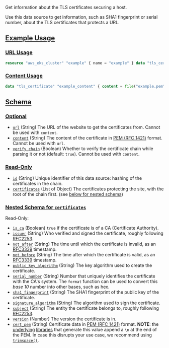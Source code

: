 Get information about the TLS certificates securing a host.

Use this data source to get information, such as SHA1 fingerprint or serial number, about the TLS certificates that protects a URL.

## [Example Usage](https://registry.terraform.io/providers/hashicorp/tls/latest/docs/data-sources/certificate#example-usage)

### [URL Usage](https://registry.terraform.io/providers/hashicorp/tls/latest/docs/data-sources/certificate#url-usage)

```terraform
resource "aws_eks_cluster" "example" { name = "example" } data "tls_certificate" "example" { url = aws_eks_cluster.example.identity[0].oidc[0].issuer } resource "aws_iam_openid_connect_provider" "example" { client_id_list = ["sts.amazonaws.com"] thumbprint_list = [data.tls_certificate.example.certificates[0].sha1_fingerprint] url = aws_eks_cluster.example.identity[0].oidc[0].issuer }
```

### [Content Usage](https://registry.terraform.io/providers/hashicorp/tls/latest/docs/data-sources/certificate#content-usage)

```terraform
data "tls_certificate" "example_content" { content = file("example.pem") }
```

## [Schema](https://registry.terraform.io/providers/hashicorp/tls/latest/docs/data-sources/certificate#schema)

### [Optional](https://registry.terraform.io/providers/hashicorp/tls/latest/docs/data-sources/certificate#optional)

-   [`url`](https://registry.terraform.io/providers/hashicorp/tls/latest/docs/data-sources/certificate#url-1) (String) The URL of the website to get the certificates from. Cannot be used with `content`.
-   [`content`](https://registry.terraform.io/providers/hashicorp/tls/latest/docs/data-sources/certificate#content-1) (String) The content of the certificate in [PEM (RFC 1421)](https://datatracker.ietf.org/doc/html/rfc1421) format. Cannot be used with `url`.
-   [`verify_chain`](https://registry.terraform.io/providers/hashicorp/tls/latest/docs/data-sources/certificate#verify_chain-1) (Boolean) Whether to verify the certificate chain while parsing it or not (default: `true`). Cannot be used with `content`.

### [Read-Only](https://registry.terraform.io/providers/hashicorp/tls/latest/docs/data-sources/certificate#read-only)

-   [`id`](https://registry.terraform.io/providers/hashicorp/tls/latest/docs/data-sources/certificate#id-1) (String) Unique identifier of this data source: hashing of the certificates in the chain.
-   [`certificates`](https://registry.terraform.io/providers/hashicorp/tls/latest/docs/data-sources/certificate#certificates-1) (List of Object) The certificates protecting the site, with the root of the chain first. (see [below for nested schema](https://registry.terraform.io/providers/hashicorp/tls/latest/docs/data-sources/certificate#nestedatt--certificates))

### [Nested Schema for `certificates`](https://registry.terraform.io/providers/hashicorp/tls/latest/docs/data-sources/certificate#nested-schema-for-certificates)

Read-Only:

-   [`is_ca`](https://registry.terraform.io/providers/hashicorp/tls/latest/docs/data-sources/certificate#is_ca-1) (Boolean) `true` if the certificate is of a CA (Certificate Authority).
-   [`issuer`](https://registry.terraform.io/providers/hashicorp/tls/latest/docs/data-sources/certificate#issuer-1) (String) Who verified and signed the certificate, roughly following [RFC2253](https://tools.ietf.org/html/rfc2253).
-   [`not_after`](https://registry.terraform.io/providers/hashicorp/tls/latest/docs/data-sources/certificate#not_after-1) (String) The time until which the certificate is invalid, as an [RFC3339](https://tools.ietf.org/html/rfc3339) timestamp.
-   [`not_before`](https://registry.terraform.io/providers/hashicorp/tls/latest/docs/data-sources/certificate#not_before-1) (String) The time after which the certificate is valid, as an [RFC3339](https://tools.ietf.org/html/rfc3339) timestamp.
-   [`public_key_algorithm`](https://registry.terraform.io/providers/hashicorp/tls/latest/docs/data-sources/certificate#public_key_algorithm-1) (String) The key algorithm used to create the certificate.
-   [`serial_number`](https://registry.terraform.io/providers/hashicorp/tls/latest/docs/data-sources/certificate#serial_number-1) (String) Number that uniquely identifies the certificate with the CA's system. The `format` function can be used to convert this _base 10_ number into other bases, such as hex.
-   [`sha1_fingerprint`](https://registry.terraform.io/providers/hashicorp/tls/latest/docs/data-sources/certificate#sha1_fingerprint-1) (String) The SHA1 fingerprint of the public key of the certificate.
-   [`signature_algorithm`](https://registry.terraform.io/providers/hashicorp/tls/latest/docs/data-sources/certificate#signature_algorithm-1) (String) The algorithm used to sign the certificate.
-   [`subject`](https://registry.terraform.io/providers/hashicorp/tls/latest/docs/data-sources/certificate#subject-1) (String) The entity the certificate belongs to, roughly following [RFC2253](https://tools.ietf.org/html/rfc2253).
-   [`version`](https://registry.terraform.io/providers/hashicorp/tls/latest/docs/data-sources/certificate#version-1) (Number) The version the certificate is in.
-   [`cert_pem`](https://registry.terraform.io/providers/hashicorp/tls/latest/docs/data-sources/certificate#cert_pem-1) (String) Certificate data in [PEM (RFC 1421)](https://datatracker.ietf.org/doc/html/rfc1421) format. **NOTE**: the [underlying](https://pkg.go.dev/encoding/pem#Encode) [libraries](https://pkg.go.dev/golang.org/x/crypto/ssh#MarshalAuthorizedKey) that generate this value append a `\n` at the end of the PEM. In case this disrupts your use case, we recommend using [`trimspace()`](https://www.terraform.io/language/functions/trimspace).